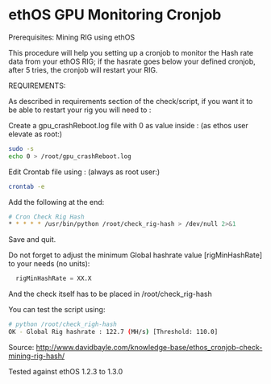 # ethOS GPU Monitoring Cronjob

Prerequisites: Mining RIG using ethOS

This procedure will help you setting up a cronjob to monitor the Hash rate data from your ethOS RIG; if the hasrate goes below your defined cronjob, after 5 tries, the cronjob will restart your RIG.


REQUIREMENTS:

As described in requirements section of the check/script, if you want it to be able to restart your rig you will need to :

Create a gpu_crashReboot.log file with 0 as value inside :
(as ethos user elevate as root:)

```bash
sudo -s 
echo 0 > /root/gpu_crashReboot.log
```

Edit Crontab file using :
(always as root user:)

```bash
crontab -e
```

Add the following at the end:

```bash
# Cron Check Rig Hash
* * * * * /usr/bin/python /root/check_rig-hash > /dev/null 2>&1
```

Save and quit.

Do not forget to adjust the minimum Global hashrate value [rigMinHashRate] to your needs (no units):

```python
  rigMinHashRate = XX.X
```
 

And the check itself has to be placed in /root/check_rig-hash


You can test the script using:

```bash
# python /root/check_righ-hash
OK - Global Rig hashrate : 122.7 (MH/s) [Threshold: 110.0]
```

Source: http://www.davidbayle.com/knowledge-base/ethos_cronjob-check-mining-rig-hash/


Tested against ethOS 1.2.3 to 1.3.0
